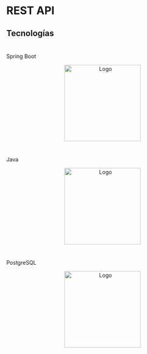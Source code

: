 # REST API

## Tecnologías

#

Spring Boot

<p align="center">
    <img src="https://miro.medium.com/max/724/1*o5FmjKTPdJTbhGE2MIjo6w.jpeg" alt="Logo" height="200">
</p>

#

Java

<p align="center">
    <img src="https://cdn-icons-png.flaticon.com/512/226/226777.png" alt="Logo" height="200">
</p>

#

PostgreSQL

<p align="center">
    <img src="https://cdn-icons-png.flaticon.com/512/5968/5968342.png" alt="Logo" height="200">
</p>
</br>
